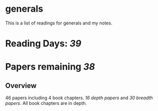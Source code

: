 # generals
This is a list of readings for generals and my notes. 

# Reading Days: _39_
# Papers remaining _38_

## Overview
46 papers including 4 book chapters. 
_16 depth papers_ and _30 breadth papers_. All book chapters are in depth. 

